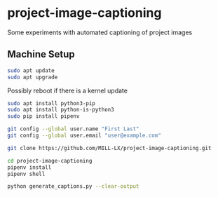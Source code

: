 # project-image-captioning

Some experiments with automated captioning of project images

## Machine Setup

```bash
sudo apt update
sudo apt upgrade
```

Possibly reboot if there is a kernel update

```bash
sudo apt install python3-pip
sudo apt install python-is-python3
sudo pip install pipenv

git config --global user.name "First Last"
git config --global user.email "user@example.com"

git clone https://github.com/MILL-LX/project-image-captioning.git

cd project-image-captioning
pipenv install
pipenv shell

python generate_captions.py --clear-output
```
